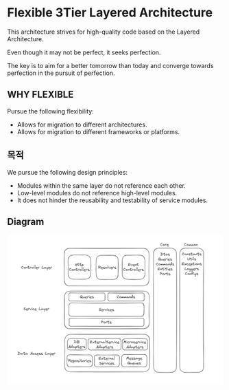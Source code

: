 # Flexible 3Tier Layered Architecture
This architecture strives for high-quality code based on the Layered Architecture.

Even though it may not be perfect, it seeks perfection.

The key is to aim for a better tomorrow than today and converge towards perfection in the pursuit of perfection.

## WHY FLEXIBLE
Pursue the following flexibility:

- Allows for migration to different architectures.
- Allows for migration to different frameworks or platforms.

## 목적
We pursue the following design principles:

- Modules within the same layer do not reference each other.
- Low-level modules do not reference high-level modules.
- It does not hinder the reusability and testability of service modules.
## Diagram
![](./docs/flexible-3tier-layered-architecture.png)
